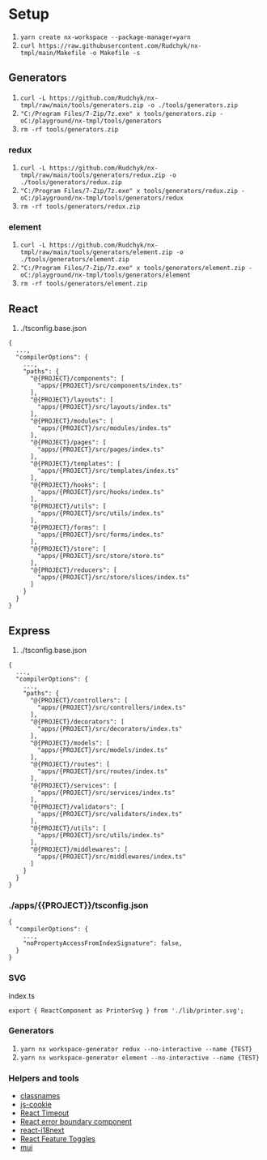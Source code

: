 # Setup

1. `yarn create nx-workspace --package-manager=yarn`
2. `curl https://raw.githubusercontent.com/Rudchyk/nx-tmpl/main/Makefile -o Makefile -s`

## Generators

1. `curl -L https://github.com/Rudchyk/nx-tmpl/raw/main/tools/generators.zip -o ./tools/generators.zip`
2. `"C:/Program Files/7-Zip/7z.exe" x tools/generators.zip -oC:/playground/nx-tmpl/tools/generators`
3. `rm -rf tools/generators.zip`

### redux

1. `curl -L https://github.com/Rudchyk/nx-tmpl/raw/main/tools/generators/redux.zip -o ./tools/generators/redux.zip`
2. `"C:/Program Files/7-Zip/7z.exe" x tools/generators/redux.zip -oC:/playground/nx-tmpl/tools/generators/redux`
3. `rm -rf tools/generators/redux.zip`

### element

1. `curl -L https://github.com/Rudchyk/nx-tmpl/raw/main/tools/generators/element.zip -o ./tools/generators/element.zip`
2. `"C:/Program Files/7-Zip/7z.exe" x tools/generators/element.zip -oC:/playground/nx-tmpl/tools/generators/element`
3. `rm -rf tools/generators/element.zip`

## React

1. ./tsconfig.base.json

```
{
  ...,
  "compilerOptions": {
    ...,
    "paths": {
      "@{PROJECT}/components": [
        "apps/{PROJECT}/src/components/index.ts"
      ],
      "@{PROJECT}/layouts": [
        "apps/{PROJECT}/src/layouts/index.ts"
      ],
      "@{PROJECT}/modules": [
        "apps/{PROJECT}/src/modules/index.ts"
      ],
      "@{PROJECT}/pages": [
        "apps/{PROJECT}/src/pages/index.ts"
      ],
      "@{PROJECT}/templates": [
        "apps/{PROJECT}/src/templates/index.ts"
      ],
      "@{PROJECT}/hooks": [
        "apps/{PROJECT}/src/hooks/index.ts"
      ],
      "@{PROJECT}/utils": [
        "apps/{PROJECT}/src/utils/index.ts"
      ],
      "@{PROJECT}/forms": [
        "apps/{PROJECT}/src/forms/index.ts"
      ],
      "@{PROJECT}/store": [
        "apps/{PROJECT}/src/store/store.ts"
      ],
      "@{PROJECT}/reducers": [
        "apps/{PROJECT}/src/store/slices/index.ts"
      ]
    }
  }
}
```

## Express

1. ./tsconfig.base.json

```
{
  ...,
  "compilerOptions": {
    ...,
    "paths": {
      "@{PROJECT}/controllers": [
        "apps/{PROJECT}/src/controllers/index.ts"
      ],
      "@{PROJECT}/decorators": [
        "apps/{PROJECT}/src/decorators/index.ts"
      ],
      "@{PROJECT}/models": [
        "apps/{PROJECT}/src/models/index.ts"
      ],
      "@{PROJECT}/routes": [
        "apps/{PROJECT}/src/routes/index.ts"
      ],
      "@{PROJECT}/services": [
        "apps/{PROJECT}/src/services/index.ts"
      ],
      "@{PROJECT}/validators": [
        "apps/{PROJECT}/src/validators/index.ts"
      ],
      "@{PROJECT}/utils": [
        "apps/{PROJECT}/src/utils/index.ts"
      ],
      "@{PROJECT}/middlewares": [
        "apps/{PROJECT}/src/middlewares/index.ts"
      ]
    }
  }
}
```

### ./apps/{{PROJECT}}/tsconfig.json

```
{
  "compilerOptions": {
    ...,
    "noPropertyAccessFromIndexSignature": false,
  }
}
```

### SVG

index.ts

```
export { ReactComponent as PrinterSvg } from './lib/printer.svg';
```

### Generators

1. `yarn nx workspace-generator redux --no-interactive --name {TEST}`
1. `yarn nx workspace-generator element --no-interactive --name {TEST}`

### Helpers and tools

- [classnames](https://www.npmjs.com/package/classnames)
- [js-cookie](https://www.npmjs.com/package/js-cookie)
- [React Timeout](https://github.com/plougsgaard/react-timeout)
- [React error boundary component](https://github.com/bvaughn/react-error-boundary)
- [react-i18next](https://react.i18next.com/)
- [React Feature Toggles](https://github.com/paralleldrive/react-feature-toggles)
- [mui](https://mui.com/)
